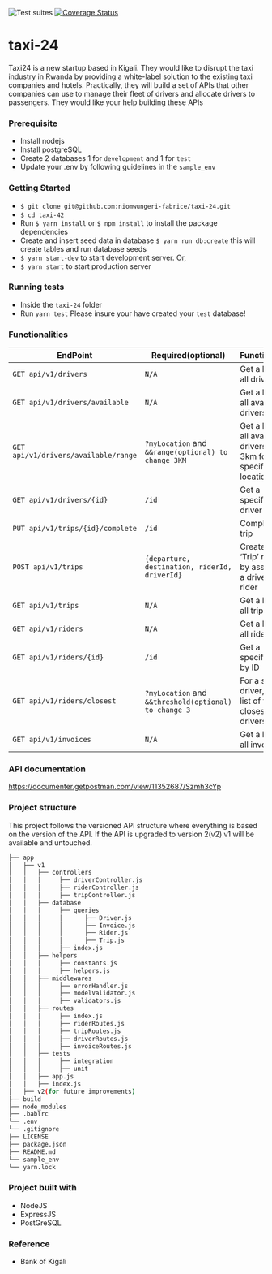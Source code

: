 ![Test suites](https://github.com/niomwungeri-fabrice/taxi-24/workflows/Test%20suites/badge.svg)
[![Coverage Status](https://coveralls.io/repos/github/niomwungeri-fabrice/taxi-24/badge.svg?branch=docker-configurations)](https://coveralls.io/github/niomwungeri-fabrice/taxi-24?branch=docker-configurations)

# taxi-24

Taxi24 is a new startup based in Kigali. They would like to disrupt the taxi industry in Rwanda by providing a white-label solution to the existing taxi companies and hotels. Practically, they will build a set of APIs that other companies can use to manage their fleet of drivers and allocate drivers to passengers. They would like your help building these APIs

### Prerequisite

- Install nodejs
- Install postgreSQL
- Create 2 databases 1 for `development` and 1 for `test`
- Update your .env by following guidelines in the `sample_env`

### Getting Started

- `$ git clone git@github.com:niomwungeri-fabrice/taxi-24.git`
- `$ cd taxi-42`
- Run `$ yarn install` or `$ npm install` to install the package dependencies
- Create and insert seed data in database `$ yarn run db:create` this will create tables and run database seeds
- `$ yarn start-dev` to start development server. Or,
- `$ yarn start` to start production server

### Running tests

- Inside the `taxi-24` folder
- Run `yarn test` Please insure your have created your `test` database!

### Functionalities

| EndPoint                            |Required(optional)         | Functionality                                                          |
| ------------------------------------|---------------------------| ---------------------------------------------------------------------- |
| `GET api/v1/drivers`                |`N/A`                      | Get a list of all drivers                                              |
| `GET api/v1/drivers/available`      |`N/A`                      | Get a list of all available drivers                                    |
| `GET api/v1/drivers/available/range`|`?myLocation` and `&&range(optional) to change 3KM` | Get a list of all available drivers within 3km for a specific location |
| `GET api/v1/drivers/{id}`           |`/id`                      | Get a specific driver by ID                                            |
| `PUT api/v1/trips/{id}/complete`    |`/id`                      | Complete a trip                                                        |
| `POST api/v1/trips`  |`{departure, destination, riderId, driverId}` | Create a new ‘Trip’ request by assigning a driver to a rider       |
| `GET api/v1/trips`                  |`N/A`                      | Get a list of all trips                                                |
| `GET api/v1/riders`                 |`N/A`                      | Get a list of all riders                                               |
| `GET api/v1/riders/{id}`            |`/id`                      | Get a specific rider by ID                                             |
| `GET api/v1/riders/closest`         |`?myLocation` and `&&threshold(optional) to change 3` | For a specific driver, get a list of the 3 closest drivers|
| `GET api/v1/invoices`               |`N/A`              | Get a list of all invoices                                             |

### API documentation

https://documenter.getpostman.com/view/11352687/Szmh3cYp

### Project structure

This project follows the versioned API structure where everything is based on the version of the API.
If the API is upgraded to version 2(v2) v1 will be available and untouched.

```bash
├── app
│   ├── v1
│   │   ├── controllers
│   │   │     ├── driverController.js
│   │   │     ├── riderController.js
│   │   │     ├── tripController.js
│   │   ├── database
│   │   │     ├── queries
│   │   │     │      ├── Driver.js
│   │   │     │      ├── Invoice.js
│   │   │     │      ├── Rider.js
│   │   │     │      ├── Trip.js
│   │   │     ├── index.js
│   │   ├── helpers
│   │   │     ├── constants.js
│   │   │     ├── helpers.js
│   │   ├── middlewares
│   │   │     ├── errorHandler.js
│   │   │     ├── modelValidator.js
│   │   │     ├── validators.js
│   │   ├── routes
│   │   │     ├── index.js
│   │   │     ├── riderRoutes.js
│   │   │     ├── tripRoutes.js
│   │   │     ├── driverRoutes.js
│   │   │     ├── invoiceRoutes.js
│   │   ├── tests
│   │   │     ├── integration
│   │   │     ├── unit
│   │   ├── app.js
│   │   ├── index.js
│   ├── v2(for future improvements)
├── build
├── node_modules
├── .bablrc
└── .env
└── .gitignore
├── LICENSE
├── package.json
├── README.md
└── sample_env
└── yarn.lock
```

### Project built with

- NodeJS
- ExpressJS
- PostGreSQL

### Reference

- Bank of Kigali
